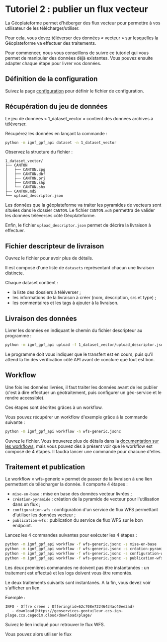 # Tutoriel 2 : publier un flux vecteur

La Géoplateforme permet d'héberger des flux vecteur pour permettre à vos utilisateur de les télécharger/utiliser.

Pour cela, vous devez téléverser des données « vecteur » sur lesquelles la Géoplateforme va effectuer des traitements.

Pour commencer, nous vous conseillons de suivre ce tutoriel qui vous permet de manipuler des données déjà existantes. Vous pouvez ensuite adapter chaque étape pour livrer vos données.

## Définition de la configuration

Suivez la page [configuration](configuration.md) pour définir le fichier de configuration.

## Récupération du jeu de données

Le jeu de données « 1_dataset_vector » contient des données archives à téléverser.

Récupérez les données en lançant la commande :

```sh
python -m ignf_gpf_api dataset -n 1_dataset_vector
```

Observez la structure du fichier :

```
1_dataset_vector/
├── CANTON
│   ├── CANTON.cpg
│   ├── CANTON.dbf
│   ├── CANTON.prj
│   ├── CANTON.shp
│   └── CANTON.shx
├── CANTON.md5
└── upload_descriptor.json
```

Les données que la géoplateforme va traiter les pyramides de vecteurs sont situées dans le dossier `CANTON`.
Le fichier `CANTON.md5` permettra de valider les données téléversés côté Géoplateforme.

Enfin, le fichier `upload_descriptor.json` permet de décrire la livraison à effectuer.


## Fichier descripteur de livraison

Ouvrez le fichier pour avoir plus de détails.

Il est composé d'une liste de `datasets` représentant chacun une livraison distincte.

Chaque dataset contient :
* la liste des dossiers à téléverser ;
* les informations de la livraison à créer (nom, description, srs et type) ;
* les commentaires et les tags à ajouter à la livraison.

## Livraison des données

Livrer les données en indiquant le chemin du fichier descripteur au programme :

```sh
python -m ignf_gpf_api upload -f 1_dataset_vector/upload_descriptor.json
```

Le programme doit vous indiquer que le transfert est en cours, puis qu'il attend la fin des vérification côté API avant de conclure que tout est bon.

## Workflow

Une fois les données livrées, il faut traiter les données avant de les publier (c'est à dire effectuer un géotraitement,
puis configurer un géo-service et le rendre accessible).

Ces étapes sont décrites grâces à un workflow.

Vous pouvez récupérer un workflow d'exemple grâce à la commande suivante :

```sh
python -m ignf_gpf_api workflow -n wfs-generic.jsonc
```

Ouvrez le fichier. Vous trouverez plus de détails dans la [documentation sur les workflows](workflow.md), mais vous pouvez dès à présent voir que le workflow est composé de 4 étapes. Il faudra lancer une commande pour chacune d'elles.

## Traitement et publication

Le workflow « wfs-generic » permet de passer de la livraison à une lien permettant de télécharger la donnée. Il comporte 4 étapes :
* `mise-en-base` : mise en base des données vecteur livrées ;
* `création-pyramide` : création de la pyramide de vecteur pour l'utilisation dans un flux ;
* `configuration-wfs` : configuration d'un service de flux WFS permettant d'utiliser les données vecteur ;
* `publication-wfs` : publication du service de flux WFS sur le bon endpoint.

Lancez les 4 commandes suivantes pour exécuter les 4 étapes :

```sh
python -m ignf_gpf_api workflow -f wfs-generic.jsonc -s mise-en-base
python -m ignf_gpf_api workflow -f wfs-generic.jsonc -s création-pyramide
python -m ignf_gpf_api workflow -f wfs-generic.jsonc -s configuration-wfs
python -m ignf_gpf_api workflow -f wfs-generic.jsonc -s publication-wfs
```

Les deux premières commandes ne doivent pas être instantanées : un traitement est effectué et les logs doivent vous être remontés.

Le deux traitements suivants sont instantanés. A la fin, vous devez voir s'afficher un lien.

Exemple :

```
INFO - Offre créée : Offering(id=62c708e72246434ac40ee3ad)
   - download|https://geoservices-geotuileur.ccs-ign-plage.ccs.cegedim.cloud/download/plage/
```

Suivez le lien indiqué pour retrouver le flux WFS.

Vous pouvez alors utiliser le flux
